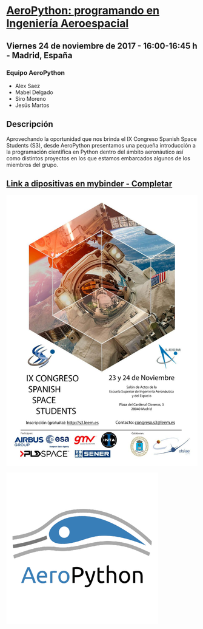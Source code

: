 # [AeroPython: programando en Ingeniería Aeroespacial](http://s3.leem.es/#schedule)
## Viernes 24 de noviembre de 2017 - 16:00-16:45 h - Madrid, España

### Equipo AeroPython 

- Alex Saez
- Mabel Delgado
- Siro Moreno
- Jesús Martos

## Descripción
Aprovechando la oportunidad que nos brinda el IX Congreso Spanish Space Students (S3), desde AeroPython presentamos una pequeña introducción a la programación científica en Python dentro del ámbito aeronáutico así como distintos proyectos en los que estamos embarcados algunos de los miembros del grupo.

## [Link a dipositivas en mybinder - Completar](Completar)

![poster](./images/s3_poster.jpg)

![aeropython_logo](./images/aeropython_logo.png)
